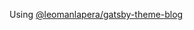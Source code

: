 Using [@leomanlapera/gatsby-theme-blog](https://www.npmjs.com/package/@leomanlapera/gatsby-theme-blog)